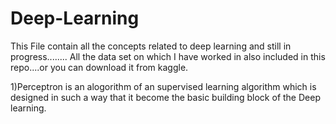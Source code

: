 # Deep-Learning
This File contain all the concepts related to deep learning and still in progress........
All the data set on which I have worked in also included in this repo....or you can download it from kaggle.

1)Perceptron is an alogorithm of an supervised learning algorithm which is designed in such a way that it become the basic building block of the Deep learning.
